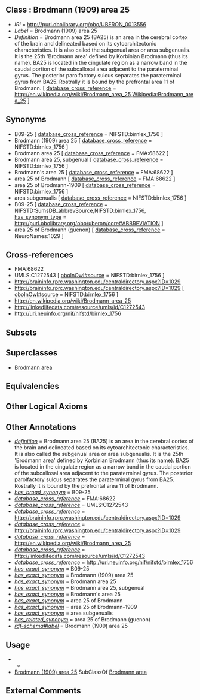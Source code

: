 
## Class : Brodmann (1909) area 25

 * *IRI* = http://purl.obolibrary.org/obo/UBERON_0013556
 * *Label* = Brodmann (1909) area 25
 * *Definition* = Brodmann area 25 (BA25) is an area in the cerebral cortex of the brain and delineated based on its cytoarchitectonic characteristics. It is also called the subgenual area or area subgenualis. It is the 25th 'Brodmann area' defined by Korbinian Brodmann (thus its name). BA25 is located in the cingulate region as a narrow band in the caudal portion of the subcallosal area adjacent to the paraterminal gyrus. The posterior parolfactory sulcus separates the paraterminal gyrus from BA25. Rostrally it is bound by the prefrontal area 11 of Brodmann. [ [database_cross_reference](../../ef/oboInOwl#hasDbXref.md) = http://en.wikipedia.org/wiki/Brodmann_area_25,Wikipedia:Brodmann_area_25 ]

## Synonyms

 * B09-25 [ [database_cross_reference](../../ef/oboInOwl#hasDbXref.md) = NIFSTD:birnlex_1756 ]
 * Brodmann (1909) area 25 [ [database_cross_reference](../../ef/oboInOwl#hasDbXref.md) = NIFSTD:birnlex_1756 ]
 * Brodmann area 25 [ [database_cross_reference](../../ef/oboInOwl#hasDbXref.md) = FMA:68622 ]
 * Brodmann area 25, subgenual [ [database_cross_reference](../../ef/oboInOwl#hasDbXref.md) = NIFSTD:birnlex_1756 ]
 * Brodmann's area 25 [ [database_cross_reference](../../ef/oboInOwl#hasDbXref.md) = FMA:68622 ]
 * area 25 of Brodmann [ [database_cross_reference](../../ef/oboInOwl#hasDbXref.md) = FMA:68622 ]
 * area 25 of Brodmann-1909 [ [database_cross_reference](../../ef/oboInOwl#hasDbXref.md) = NIFSTD:birnlex_1756 ]
 * area subgenualis [ [database_cross_reference](../../ef/oboInOwl#hasDbXref.md) = NIFSTD:birnlex_1756 ]
 * B09-25 [ [database_cross_reference](../../ef/oboInOwl#hasDbXref.md) = NIFSTD:SumsDB_abbrevSource,NIFSTD:birnlex_1756, [has_synonym_type](../../pe/oboInOwl#hasSynonymType.md) = http://purl.obolibrary.org/obo/uberon/core#ABBREVIATION ]
 * area 25 of Brodmann (guenon) [ [database_cross_reference](../../ef/oboInOwl#hasDbXref.md) = NeuroNames:1029 ]

## Cross-references

 * FMA:68622
 * UMLS:C1272543 [ [oboInOwl#source](../../ce/oboInOwl#source.md) = NIFSTD:birnlex_1756 ]
 * http://braininfo.rprc.washington.edu/centraldirectory.aspx?ID=1029
 * http://braininfo.rprc.washington.edu/centraldirectory.aspx?ID=1029 [ [oboInOwl#source](../../ce/oboInOwl#source.md) = NIFSTD:birnlex_1756 ]
 * http://en.wikipedia.org/wiki/Brodmann_area_25
 * http://linkedlifedata.com/resource/umls/id/C1272543
 * http://uri.neuinfo.org/nif/nifstd/birnlex_1756

## Subsets


## Superclasses

 * [Brodmann area](../../UBERON/29/UBERON_0013529.md)

## Equivalencies


## Other Logical Axioms


## Other Annotations

 * *[definition](../../IAO/15/IAO_0000115.md)* = Brodmann area 25 (BA25) is an area in the cerebral cortex of the brain and delineated based on its cytoarchitectonic characteristics. It is also called the subgenual area or area subgenualis. It is the 25th 'Brodmann area' defined by Korbinian Brodmann (thus its name). BA25 is located in the cingulate region as a narrow band in the caudal portion of the subcallosal area adjacent to the paraterminal gyrus. The posterior parolfactory sulcus separates the paraterminal gyrus from BA25. Rostrally it is bound by the prefrontal area 11 of Brodmann.
 * *[has_broad_synonym](../../ym/oboInOwl#hasBroadSynonym.md)* = B09-25
 * *[database_cross_reference](../../ef/oboInOwl#hasDbXref.md)* = FMA:68622
 * *[database_cross_reference](../../ef/oboInOwl#hasDbXref.md)* = UMLS:C1272543
 * *[database_cross_reference](../../ef/oboInOwl#hasDbXref.md)* = http://braininfo.rprc.washington.edu/centraldirectory.aspx?ID=1029
 * *[database_cross_reference](../../ef/oboInOwl#hasDbXref.md)* = http://braininfo.rprc.washington.edu/centraldirectory.aspx?ID=1029
 * *[database_cross_reference](../../ef/oboInOwl#hasDbXref.md)* = http://en.wikipedia.org/wiki/Brodmann_area_25
 * *[database_cross_reference](../../ef/oboInOwl#hasDbXref.md)* = http://linkedlifedata.com/resource/umls/id/C1272543
 * *[database_cross_reference](../../ef/oboInOwl#hasDbXref.md)* = http://uri.neuinfo.org/nif/nifstd/birnlex_1756
 * *[has_exact_synonym](../../ym/oboInOwl#hasExactSynonym.md)* = B09-25
 * *[has_exact_synonym](../../ym/oboInOwl#hasExactSynonym.md)* = Brodmann (1909) area 25
 * *[has_exact_synonym](../../ym/oboInOwl#hasExactSynonym.md)* = Brodmann area 25
 * *[has_exact_synonym](../../ym/oboInOwl#hasExactSynonym.md)* = Brodmann area 25, subgenual
 * *[has_exact_synonym](../../ym/oboInOwl#hasExactSynonym.md)* = Brodmann's area 25
 * *[has_exact_synonym](../../ym/oboInOwl#hasExactSynonym.md)* = area 25 of Brodmann
 * *[has_exact_synonym](../../ym/oboInOwl#hasExactSynonym.md)* = area 25 of Brodmann-1909
 * *[has_exact_synonym](../../ym/oboInOwl#hasExactSynonym.md)* = area subgenualis
 * *[has_related_synonym](../../ym/oboInOwl#hasRelatedSynonym.md)* = area 25 of Brodmann (guenon)
 * *[rdf-schema#label](../../el/rdf-schema#label.md)* = Brodmann (1909) area 25

## Usage

 * -
 * [Brodmann (1909) area 25](../../UBERON/56/UBERON_0013556.md) SubClassOf [Brodmann area](../../UBERON/29/UBERON_0013529.md)

## External Comments

